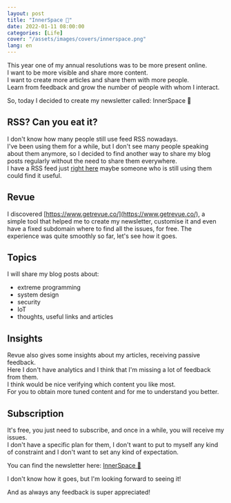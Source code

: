 ```yaml
---
layout: post
title: "InnerSpace 🚀"
date: 2022-01-11 08:00:00
categories: [Life]
cover: "/assets/images/covers/innerspace.png"
lang: en
---
```


This year one of my annual resolutions was to be more present online.   
I want to be more visible and share more content.   
I want to create more articles and share them with more people.   
Learn from feedback and grow the number of people with whom I interact.

So, today I decided to create my newsletter called: InnerSpace 🚀

## RSS? Can you eat it?

I don't know how many people still use feed RSS nowadays.   
I've been using them for a while, but I don't see many people speaking about them anymore, so I decided to find another way to share my blog posts regularly without the need to share them everywhere.   
I have a RSS feed just [right here](https://domenicoluciani.com/feed.xml) maybe someone who is still using them could find it useful.


## Revue

I discovered [https://www.getrevue.co/](https://www.getrevue.co/), a simple tool that helped me to create my newsletter, customise it and even have a fixed subdomain where to find all the issues, for free.
The experience was quite smoothly so far, let's see how it goes.

## Topics

I will share my blog posts about:

* extreme programming
* system design
* security
* IoT
* thoughts, useful links and articles

## Insights

Revue also gives some insights about my articles, receiving passive feedback.   
Here I don't have analytics and I think that I'm missing a lot of feedback from them.   
I think would be nice verifying which content you like most.   
For you to obtain more tuned content and for me to understand you better.

## Subscription

It's free, you just need to subscribe, and once in a while, you will receive my issues.   
I don't have a specific plan for them, I don't want to put to myself any kind of constraint and I don't want to set any kind of expectation.

You can find the newsletter here: [InnerSpace 🚀](https://innerspace.domenicoluciani.com)

I don't know how it goes, but I'm looking forward to seeing it!

And as always any feedback is super appreciated!
